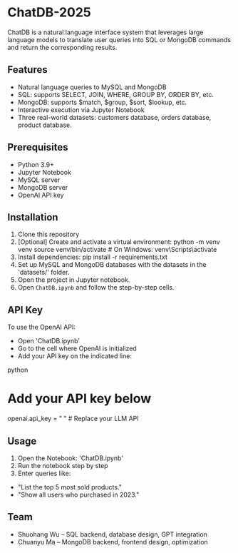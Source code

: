 # ChatDB-2025
ChatDB is a natural language interface system that leverages large language models to translate user queries into SQL or MongoDB commands and return the corresponding results.

## Features

- Natural language queries to MySQL and MongoDB
- SQL: supports SELECT, JOIN, WHERE, GROUP BY, ORDER BY, etc.
- MongoDB: supports $match, $group, $sort, $lookup, etc.
- Interactive execution via Jupyter Notebook
- Three real-world datasets: customers database, orders database, product database.

## Prerequisites

- Python 3.9+
- Jupyter Notebook
- MySQL server
- MongoDB server
- OpenAI API key

## Installation

1. Clone this repository
2. [Optional] Create and activate a virtual environment:
   python -m venv venv
   source venv/bin/activate # On Windows: venv\Scripts\activate
3. Install dependencies:
   pip install -r requirements.txt
4. Set up MySQL and MongoDB databases with the datasets in the 'datasets/' folder.
5. Open the project in Jupyter notebook.
6. Open `ChatDB.ipynb` and follow the step-by-step cells.

## API Key
To use the OpenAI API:
- Open 'ChatDB.ipynb'
- Go to the cell where OpenAI is initialized
- Add your API key on the indicated line:

python
# Add your API key below
openai.api_key = " " # Replace your LLM API

## Usage

1. Open the Notebook: 'ChatDB.ipynb'
2. Run the notebook step by step
3. Enter queries like:
- "List the top 5 most sold products."
- "Show all users who purchased in 2023."

## Team

- Shuohang Wu – SQL backend, database design, GPT integration
- Chuanyu Ma – MongoDB backend, frontend design, optimization


